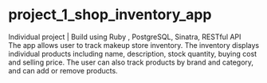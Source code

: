 # project_1_shop_inventory_app


Individual project | Build using Ruby , PostgreSQL, Sinatra, RESTful API
<br/>
The app allows user to track makeup store inventory. The inventory displays individual products including name, description, stock quantity, buying cost and selling price. The user can also track products by brand and category, and can add or remove products.
